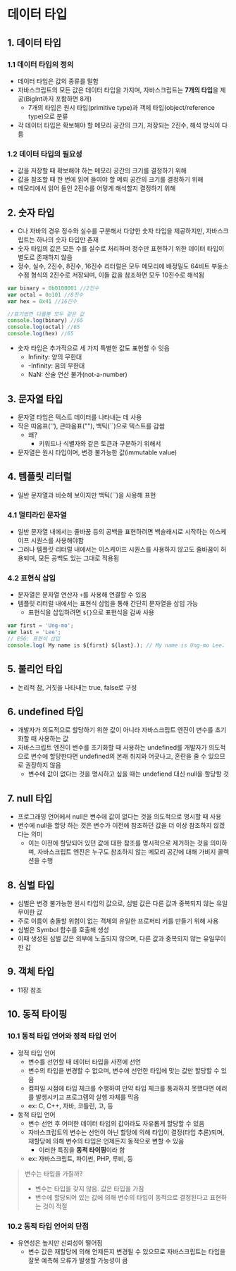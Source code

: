 # 데이터 타입

## 1. 데이터 타입
### 1.1 데이터 타입의 정의 
- 데이터 타입은 값의 종류를 말함
- 자바스크립트의 모든 값은 데이터 타입을 가지며, 자바스크립트는 **7개의 타입**을 제공(BigInt까지 포함하면 8개)
    - 7개의 타입은 원시 타입(primitive type)과 객체 타입(object/reference type)으로 분류
- 각 데이터 타입은 확보해야 할 메모리 공간의 크기, 저장되는 2진수, 해석 방식이 다름

### 1.2 데이터 타입의 필요성 
- 값을 저장할 때 확보해야 하는 메모리 공간의 크기를 결정하기 위해
- 값을 참조할 때 한 번에 읽어 들여야 할 메뢰 공간의 크기를 결정하기 위해
- 메모리에서 읽어 들인 2진수를 어덯게 해석할지 결정하기 위해 

## 2. 숫자 타입
- C나 자바의 경우 정수와 실수를 구분해서 다양한 숫자 타입을 제공하지만, 자바스크립트는 하나의 숫자 타입만 존재 
- 숫자 타입의 값은 모든 수를 실수로 처리하며 정수만 표현하기 위한 데이터 타입이 별도로 존재하지 않음
- 정수, 실수, 2진수, 8진수, 16진수 리터럴은 모두 메모리에 배정밀도 64비트 부동소수점 형식의 2진수로 저장되며, 이들 값을 참조하면 모두 10진수로 해석됨 

```Javascript
var binary = 0b0100001 //2진수
var octal = 0o101 //8진수
var hex = 0x41 //16진수

//표기법만 다를뿐 모두 같은 값 
console.log(binary) //65
console.log(octal) //65
console.log(hex) //65
```
- 숫자 타입은 추가적으로 세 가지 특별한 값도 표현할 수 잇음
    - Infinity: 양의 무한대
    - -Infinity: 음의 무한대
    - NaN: 산술 연산 불가(not-a-number)

## 3. 문자열 타입
- 문자열 타입은 텍스트 데이터를 나타내는 데 사용 
- 작은 따옴표(''), 큰따옴표(""), 백틱(``)으로 텍스트를 감쌈
    - 왜?
        - 키워드나 식별자와 같은 토큰과 구분하기 위해서 
- 문자열은 원시 타입이며, 변경 불가능한 값(immutable value)

## 4. 템플릿 리터럴
-  일반 문자열과 비슷해 보이지만 백틱(``)을 사용해 표현

### 4.1 멀티라인 문자열
- 일반 문자열 내에서는 줄바꿈 등의 공백을 표현하려면 백슬래시로 시작하는 이스케이프 시퀀스를 사용해야함 
- 그러나 템플릿 리터럴 내에서는 이스케이프 시퀀스를 사용하지 않고도 줄바꿈이 허용되며, 모든 공백도 있는 그대로 적용됨

### 4.2 표현식 삽입
- 문자열은 문자열 연산자 `+`를 사용해 연결할 수 있음
- 템플릿 리터럴 내에서는 표현식 삽입을 통해 간단히 문자열을 삽입 가능
    - 표현식을 삽입하려면 `${}`으로 표현식을 감싸 사용 

```Javascript
var first = 'Ung-mo';
var last = 'Lee';
// ES6: 표현식 삽입
console.log( My name is ${first} ${last}.); // My name is Ung-mo Lee.
```

## 5. 불리언 타입
- 논리적 참, 거짓을 나타내는 true, false로 구성

## 6. undefined 타입
- 개발자가 의도적으로 할당하기 위한 값이 아니라 자바스크립트 엔진이 변수를 초기화할 때 사용하는 값 
- 자바스크립트 엔진이 변수를 초기화할 때 사용하는 undefined를 개발자가 의도적으로 변수에 할당한다면 undefined의 본래 취지와 어긋나고, 혼란을 줄 수 있으므로 권장하지 않음
    - 변수에 값이 없다는 것을 명시하고 싶을 때는 undefiend 대신 null을 할당할 것 

## 7. null 타입
- 프로그래밍 언어에서 null은 변수에 값이 없다는 것을 의도적으로 명시할 때 사용 
- 변수에 null을 할당 하는 것은 변수가 이전에 참조하던 값을 더 이상 참조하지 않겠다는 의미
    - 이는 이전에 할당되어 있던 값에 대한 참조를 명시적으로 제거하는 것을 의미하며, 자바스크립트 엔진은 누구도 참조하지 않는 메모리 공간에 대해 가비지 콜렉션을 수행

## 8. 심벌 타입
- 심벌은 변경 불가능한 원시 타입의 값으로, 심벌 값은 다른 값과 중복되지 않는 유일무이한 값 
- 주로 이름이 충돌할 위험이 없는 객체의 유일한 프로퍼티 키를 만들기 위해 사용
- 심벌은 Symbol 함수를 호출해 생성
- 이때 생성된 심벌 값은 외부에 노출되지 않으며, 다른 값과 중복되지 않는 유일무이한 값

## 9. 객체 타입
- 11장 참조 

## 10. 동적 타이핑
### 10.1 동적 타입 언어와 정적 타입 언어
- 정적 타입 언어
    - 변수를 선언할 때 데이터 타입을 사전에 선언
    - 변수의 타입을 변경할 수 없으며, 변수에 선언한 타입에 맞는 값만 할당할 수 있음 
    - 컴파일 시점에 타입 체크를 수행하여 만약 타입 체크를 통과하지 못했다면 에러를 발생시키고 프로그램의 실행 자체를 막음
    - ex: C, C++, 자바, 코틀린, 고, 등
- 동적 타입 언어
    - 변수 선언 후 어떠한 데이터 타입의 값이라도 자유롭게 할당할 수 있음 
    - 자바스크립트의 변수는 선언이 아닌 할당에 의해 타입이 결정(타입 추론)되며, 재할당에 의해 변수의 타입은 언제든지 동적으로 변할 수 있음 
        - 이러한 특징을 **동적 타이핑**이라 함
    - ex: 자바스크립트, 파이썬, PHP, 루비, 등 

> 변수는 타입을 가질까?
> - 변수는 타입을 갖지 않음. 값은 타입을 가짐
> - 변수에 할당되어 있는 값에 의해 변수의 타입이 동적으로 결정된다고 표현하는 것이 적절 


### 10.2 동적 타입 언어의 단점
- 유연성은 높지만 신뢰성이 떨어짐 
    - 변수 값은 재할당에 의해 언제든지 변경될 수 있으므로 자바스크립트는 타입을 잘못 예측해 오류가 발생할 가능성이 큼  